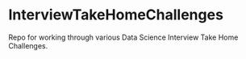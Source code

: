 # InterviewTakeHomeChallenges

Repo for working through various Data Science Interview Take Home Challenges.